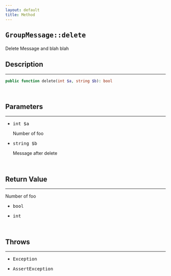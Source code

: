 ```yaml
---
layout: default
title: Method
---
```

<h2 style="font-weight: bold;"><pre>GroupMessage::delete</pre></h2>
<div class="context">
  Delete Message and blah blah
</div>
<div class="context">
  <h2>Description</h2>
  <hr>

  ```php
  public function delete(int $a, string $b): bool
  ```
</div>
<br>
<div class="context">
  <h2>Parameters</h2>
  <hr>
  <ul>
    <li><pre>int $a</pre> <span>Number of foo</span></li>
    <li><pre>string $b</pre> <span>Message after delete</span></li>
  </ul>
</div>
<br>
<div class="context">
  <h2>Return Value</h2>
    <hr>
    <span>Number of foo</span>
    <ul>
      <li><pre>bool</pre></li>
      <li><pre>int</pre></li>
    </ul>
</div>
<br>
<div>
  <h2>Throws</h2>
    <hr>
    <ul>
      <li><pre>Exception</pre></li>
      <li><pre>AssertException</pre></li>
    </ul>
</div>
</div>
